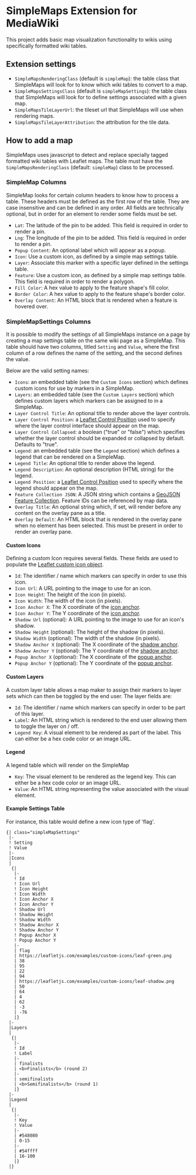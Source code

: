 # SimpleMaps Extension for MediaWiki
This project adds basic map visualization functionality to wikis using specifically formatted wiki tables.

## Extension settings

* `SimpleMapsRenderingClass` (default is `simpleMap`): the table class that SimpleMaps will look for to know which wiki tables to convert to a map.
* `SimpleMapsSettingsClass` (default is `simpleMapSettings`): the table class that SimpleMaps will look for to define settings associated with a given map.
* `SimpleMapsTileLayerUrl`: the tileset url that SimpleMaps will use when rendering maps.
* `SimpleMapsTileLayerAttribution`: the attribution for the tile data.

## How to add a map

SimpleMaps uses javascript to detect and replace specially tagged formatted wiki tables with Leaflet maps.  The table must have the `SimpleMapsRenderingClass` (default: `simpleMap`) class to be processed.

### SimpleMap Columns

SimpleMap looks for certain column headers to know how to process a table.  These headers must be defined as the first row of the table.  They are case insensitive and can be defined in any order.  All fields are technically optional, but in order for an element to render some fields must be set.

* `Lat`: The latitude of the pin to be added. This field is required in order to render a pin.
* `Lng`: The longitude of the pin to be added. This field is required in order to render a pin.
* `Popup Content`: An optional label which will appear as a popup.
* `Icon`: Use a custom icon, as defined by a simple map settings table.
* `Layer`: Associate this marker with a specific layer defined in the settings table.
* `Feature`: Use a custom icon, as defined by a simple map settings table. This field is required in order to render a polygon.
* `Fill Color`: A hex value to apply to the feature shape's fill color.
* `Border Color`: A hex value to apply to the feature shape's border color.
* `Overlay Content`: An HTML block that is rendered when a feature is hovered over.

### SimpleMapSettings Columns

It is possible to modify the settings of all SimpleMaps instance on a page by creating a map settings table on the same wiki page as a SimpleMap.  This table should have two columns, titled `Setting` and `Value`, where the first column of a row defines the name of the setting, and the second defines the value.

Below are the valid setting names:

* `Icons`: an embedded table (see the `Custom Icons` section) which defines custom icons for use by markers in a SimpleMap.
* `Layers`: an embedded table (see the `Custom Layers` section) which defines custom layers which markers can be assigned to in a SimpleMap.
* `Layer Control Title`: An optional title to render above the layer controls.
* `Layer Control Position`: a [Leaflet Control Position](https://leafletjs.com/reference.html#control-position) used to specify where the layer control interface should appear on the map.
* `Layer Control Collapsed`: a boolean ("true" or "false") which specifies whether the layer control should be expanded or collapsed by default.  Defaults to "true".
* `Legend`: an embedded table (see the `Legend` section) which defines a legend that can be rendered on a SimpleMap.
* `Legend Title`: An optional title to render above the legend.
* `Legend Description`: An optional description (HTML string) for the legend.
* `Legend Position`: a [Leaflet Control Position](https://leafletjs.com/reference.html#control-position) used to specify where the legend should appear on the map.
* `Feature Collection JSON`: A JSON string which contains a [GeoJSON Feature Collection](https://datatracker.ietf.org/doc/html/rfc7946#section-3.3).  Feature IDs can be referenced by map data.
* `Overlay Title`: An optional string which, if set, will render before any content on the overlay pane as a title.
* `Overlay Default`: An HTML block that is rendered in the overlay pane when no element has been selected. This must be present in order to render an overlay pane.

#### Custom Icons

Defining a custom Icon requires several fields.  These fields are used to populate the [Leaflet custom icon object](https://leafletjs.com/reference-1.7.1.html#icon).

* `Id`: The identifier / name which markers can specify in order to use this icon.
* `Icon Url`: A URL pointing to the image to use for an icon.
* `Icon Height`: The height of the icon (in pixels).
* `Icon Width`: The width of the icon  (in pixels).
* `Icon Anchor X`: The X coordinate of the [icon anchor](https://leafletjs.com/reference-1.7.1.html#icon-iconanchor).
* `Icon Anchor Y`: The Y coordinate of the [icon anchor](https://leafletjs.com/reference-1.7.1.html#icon-iconanchor).
* `Shadow Url` (optional): A URL pointing to the image to use for an icon's shadow.
* `Shadow Height` (optional): The height of the shadow (in pixels).
* `Shadow Width` (optional): The width of the shadow (in pixels).
* `Shadow Anchor X` (optional): The X coordinate of the [shadow anchor](https://leafletjs.com/reference-1.7.1.html#icon-shadowanchor).
* `Shadow Anchor Y` (optional): The Y coordinate of the [shadow anchor](https://leafletjs.com/reference-1.7.1.html#icon-shadowanchor).
* `Popup Anchor X` (optional): The X coordinate of the [popup anchor](https://leafletjs.com/reference-1.7.1.html#icon-popupanchor).
* `Popup Anchor Y` (optional): The Y coordinate of the [popup anchor](https://leafletjs.com/reference-1.7.1.html#icon-popupanchor).

#### Custom Layers

A custom layer table allows a map maker to assign their markers to layer sets which can then be toggled by the end user.  The layer fields are:

* `Id`: The identifier / name which markers can specify in order to be part of this layer.
* `Label`: An HTML string which is rendered to the end user allowing them to toggle the layer on / off.
* `Legend Key`: A visual element to be rendered as part of the label.  This can either be a hex code color or an image URL.

#### Legend

A legend table which will render on the SimpleMap

* `Key`: The visual element to be rendered as the legend key. This can either be a hex code color or an image URL.
* `Value`: An HTML string representing the value associated with the visual element.

#### Example Settings Table

For instance, this table would define a new icon type of 'flag'.

```
{| class="simpleMapSettings"
 |-
 ! Setting
 ! Value
 |-
 |Icons
 |
  {|
   |-
   ! Id
   ! Icon Url
   ! Icon Height
   ! Icon Width
   ! Icon Anchor X
   ! Icon Anchor Y
   ! Shadow Url
   ! Shadow Height
   ! Shadow Width
   ! Shadow Anchor X
   ! Shadow Anchor Y
   ! Popup Anchor X
   ! Popup Anchor Y
   |-
   | flag
   | https://leafletjs.com/examples/custom-icons/leaf-green.png
   | 38
   | 95
   | 22
   | 94
   | https://leafletjs.com/examples/custom-icons/leaf-shadow.png
   | 50
   | 64
   | 4
   | 62
   | -3
   | -76
   |}
 |-
 |Layers
 |
  {|
   |-
   ! Id
   ! Label
   |-
   | finalists
   | <b>Finalists</b> (round 2)
   |-
   | semifinalists
   | <b>Semifinalists</b> (round 1)
   |}
 |-
 |Legend
 |
  {|
   |-
   ! Key
   ! Value
   |-
   | #548080
   | 0-15
   |-
   | #54ffff
   | 16-100
   |}
 |}
 ```

